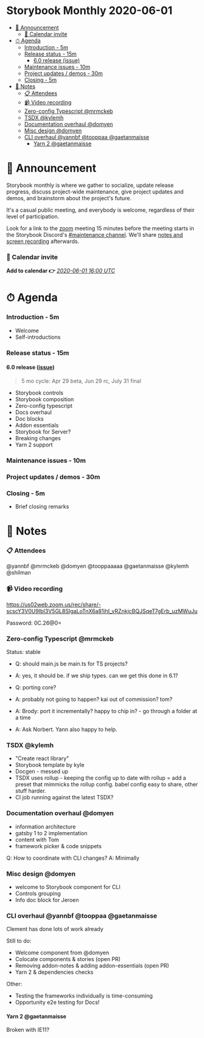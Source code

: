 <h1>Storybook Monthly 2020-06-01</h1>

- [📢 Announcement](#-announcement)
    - [📅 Calendar invite](#-calendar-invite)
- [⏱ Agenda](#-agenda)
    - [Introduction - 5m](#introduction---5m)
    - [Release status - 15m](#release-status---15m)
      - [6.0 release (issue)](#60-release-issue)
    - [Maintenance issues - 10m](#maintenance-issues---10m)
    - [Project updates / demos - 30m](#project-updates--demos---30m)
    - [Closing - 5m](#closing---5m)
- [📝 Notes](#-notes)
    - [📋 Attendees](#-attendees)
    - [📹 Video recording](#-video-recording)
    - [Zero-config Typescript @mrmckeb](#zero-config-typescript-mrmckeb)
    - [TSDX @kylemh](#tsdx-kylemh)
    - [Documentation overhaul @domyen](#documentation-overhaul-domyen)
    - [Misc design @domyen](#misc-design-domyen)
    - [CLI overhaul @yannbf @tooppaa @gaetanmaisse](#cli-overhaul-yannbf-tooppaa-gaetanmaisse)
      - [Yarn 2 @gaetanmaisse](#yarn-2-gaetanmaisse)

# 📢 Announcement

Storybook monthly is where we gather to socialize, update release progress, discuss project-wide maintenance, give project updates and demos, and brainstorm about the project's future.

It's a casual public meeting, and everybody is welcome, regardless of their level of participation.

Look for a link to the [zoom](https://zoom.us/) meeting 15 minutes before the meeting starts in the Storybook Discord's [#maintenance channel](https://discord.gg/qhAxMgN). We'll share [notes and screen recording](https://github.com/storybookjs/community) afterwards.

### 📅 Calendar invite

**Add to calendar 👉** [_2020-06-01 16:00 UTC_](https://calendar.google.com/event?action=TEMPLATE&tmeid=ZDRsM2g5c3JtOTRlM2dpNWNyZXMxcnRkbWxfMjAyMDAxMDZUMTYwMDAwWiA4ZDB1NzBzbm9zY2ZkOGw2Z2lrNm83M2syMEBn&tmsrc=8d0u70snoscfd8l6gik6o73k20%40group.calendar.google.com&scp=ALL)

# ⏱ Agenda

### Introduction - 5m

- Welcome
- Self-introductions

### Release status - 15m

#### 6.0 release ([issue](https://github.com/storybookjs/storybook/issues/9311))

> 5 mo cycle: Apr 29 beta, Jun 29 rc, July 31 final

- Storybook controls
- Storybook composition
- Zero-config typescript
- Docs overhaul
- Doc blocks
- Addon essentials
- Storybook for Server?
- Breaking changes
- Yarn 2 support

### Maintenance issues - 10m

### Project updates / demos - 30m

### Closing - 5m

- Brief closing remarks

# 📝 Notes

### 📋 Attendees

@yannbf @mrmckeb @domyen @tooppaaaaa @gaetanmaisse @kylemh @shilman

### 📹 Video recording

https://us02web.zoom.us/rec/share/-scscY3V0U9IbI3V5GL8SIgaLoTnX6a81ihI_vRZnkjcBQJSqeT7gErb_uzMWuJu

Password: 0C.26@0=

### Zero-config Typescript @mrmckeb

Status: stable

- Q: should main.js be main.ts for TS projects?
- A: yes, it should be. if we ship types. can we get this done in 6.1?

- Q: porting core?
- A: probably not going to happen? kai out of commission? tom?
- A: Brody: port it incrementally? happy to chip in? - go through a folder at a time
- A: Ask Norbert. Yann also happy to help.

### TSDX @kylemh

- "Create react library"
- Storybook template by kyle
- Docgen - messed up
- TSDX uses rollup - keeping the config up to date with rollup = add a preset that mimmicks the rollup config. babel config easy to share, other stuff harder.
- CI job running against the latest TSDX?

### Documentation overhaul @domyen

- information architecture
- gatsby 1 to 2 implementation
- content with Tom
- framework picker & code snippets

Q: How to coordinate with CLI changes?
A: Minimally

### Misc design @domyen

- welcome to Storybook component for CLI
- Controls grouping
- Info doc block for Jeroen

### CLI overhaul @yannbf @tooppaa @gaetanmaisse

Clement has done lots of work already

Still to do:

- Welcome component from @domyen
- Colocate components & stories (open PR)
- Removing addon-notes & adding addon-essentials (open PR)
- Yarn 2 & dependencies checks

Other:

- Testing the frameworks individually is time-consuming
- Opportunity e2e testing for Docs!

#### Yarn 2 @gaetanmaisse

Broken with IE11?
